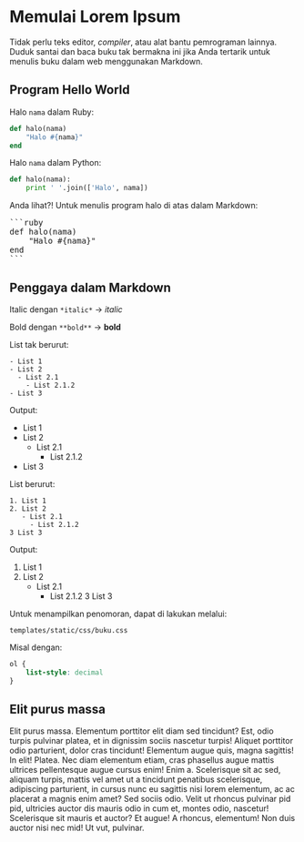 Memulai Lorem Ipsum
===================

Tidak perlu teks editor, *compiler*, atau alat bantu
pemrograman lainnya. Duduk santai dan baca buku tak bermakna ini
jika Anda tertarik untuk menulis buku dalam web menggunakan Markdown.

## Program Hello World

Halo `nama` dalam Ruby:

```ruby
def halo(nama)
	"Halo #{nama}"
end
```

Halo `nama` dalam Python:

```py
def halo(nama):
	print ' '.join(['Halo', nama])
```

Anda lihat?! Untuk menulis program halo di atas dalam Markdown:

<div class="codehilite">
<pre>
```ruby
def halo(nama)
	"Halo #{nama}"
end
```
</pre>
</div>

## Penggaya dalam Markdown

Italic dengan `*italic*` &rarr; *italic*

Bold dengan `**bold**` &rarr; **bold**

List tak berurut:

```text
- List 1
- List 2
  - List 2.1
    - List 2.1.2
- List 3

```

Output:

- List 1
- List 2
   - List 2.1
      - List 2.1.2
- List 3


List berurut:

```text
1. List 1
2. List 2
   - List 2.1
     - List 2.1.2
3 List 3
```

Output:

1. List 1
2. List 2
   - List 2.1
     - List 2.1.2
3 List 3

Untuk menampilkan penomoran, dapat di lakukan melalui:

```text
templates/static/css/buku.css
```

Misal dengan:

```css
ol {
	list-style: decimal
}
```

## Elit purus massa

Elit purus massa. Elementum porttitor elit diam sed tincidunt? Est, odio turpis pulvinar platea, et in dignissim sociis nascetur turpis! Aliquet porttitor odio parturient, dolor cras tincidunt! Elementum augue quis, magna sagittis! In elit! Platea. Nec diam elementum etiam, cras phasellus augue mattis ultrices pellentesque augue cursus enim! Enim a. Scelerisque sit ac sed, aliquam turpis, mattis vel amet ut a tincidunt penatibus scelerisque, adipiscing parturient, in cursus nunc eu sagittis nisi lorem elementum, ac ac placerat a magnis enim amet? Sed sociis odio. Velit ut rhoncus pulvinar pid pid, ultricies auctor dis mauris odio in cum et, montes odio, nascetur! Scelerisque sit mauris et auctor? Et augue! A rhoncus, elementum! Non duis auctor nisi nec mid! Ut vut, pulvinar.